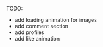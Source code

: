 TODO:

<!-- DONE add formatter for numbers on memes (K, M, etc.) -->

- add loading animation for images
- add comment section
- add profiles
- add like animation

